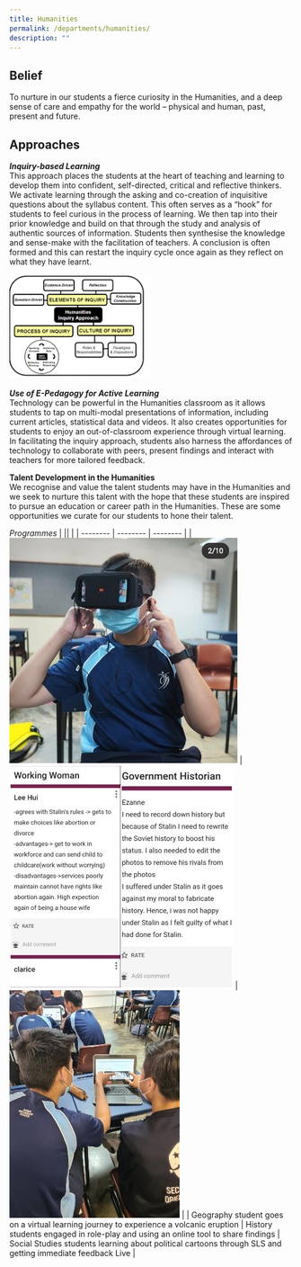 ```yaml
---
title: Humanities
permalink: /departments/humanities/
description: ""
---
```

Belief
------

To nurture in our students a fierce curiosity in the Humanities, and a deep sense of care and empathy for the world – physical and human, past, present and future.

Approaches
----------

_**Inquiry-based Learning**_ <br>
This approach places the students at the heart of teaching and learning to develop them into confident, self-directed, critical and reflective thinkers. We activate learning through the asking and co-creation of inquisitive questions about the syllabus content. This often serves as a “hook” for students to feel curious in the process of learning. We then tap into their prior knowledge and build on that through the study and analysis of authentic sources of information. Students then synthesise the knowledge and sense-make with the facilitation of teachers. A conclusion is often formed and this can restart the inquiry cycle once again as they reflect on what they have learnt.

<style>  
img {  
  display: block;  
  margin-left: auto;  
  margin-right: auto;  
}  
</style>  
<img src="/images/Inquiry%20cycle%20diagram.png" alt="Inquiry cycle diagram" style="width:50%;">  
  


  

**_Use of E-Pedagogy for Active Learning_** <br>
Technology can be powerful in the Humanities classroom as it allows students to tap on multi-modal presentations of information, including current articles, statistical data and videos. It also creates opportunities for students to enjoy an out-of-classroom experience through virtual learning. In facilitating the inquiry approach, students also harness the affordances of technology to collaborate with peers, present findings and interact with teachers for more tailored feedback.


**Talent Development in the Humanities** <br>
We recognise and value the talent students may have in the Humanities and we seek to nurture this talent with the hope that these students are inspired to pursue an education or career path in the Humanities. These are some opportunities we curate for our students to hone their talent.

*Programmes*
| || |
| -------- | -------- | -------- |
| ![](/images/Humanities/Department_programmes/geog%20student%20on%20virtual%20lj.jpg)   | ![](/images/Humanities/Department_programmes/history%20students%20engaged%20in%20role%20play.jpg)    | ![](/images/Humanities/Department_programmes/ss%20students%20learning%20about%20political%20cartoon.jpg)   |
| Geography student goes on a virtual learning journey to experience a volcanic eruption     | History students engaged in role-play and using an online tool to share findings     | Social Studies students learning about political cartoons through SLS and getting immediate feedback Live     |